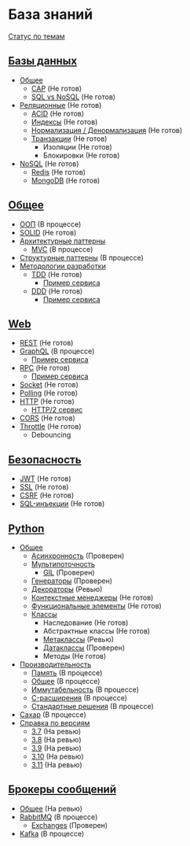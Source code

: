 # База знаний
[Статус по темам](STATUS.md)

## [Базы данных](database)
* [Общее](database/common)
  * [CAP](database/common/cap.md) (Не готов)
  * [SQL vs NoSQL](database/common/sql-vs-no-sql.md) (Не готов)
* [Реляционные](database/relational/) (Не готов)
  * [ACID](database/relational/acid.md) (Не готов)
  * [Индексы](database/relational/indexes.md) (Не готов)
  * [Нормализация / Денормализация](database/relational/normal.md) (Не готов)
  * [Транзакции](database/relational/transactions.md) (Не готов)
    * Изоляции (Не готов)
    * Блокировки (Не готов)
* [NoSQL](database/no-sql) (Не готов)
  * [Redis](database/no-sql/redis.md) (Не готов)
  * [MongoDB](database/no-sql/mongo-db.md) (Не готов)


## [Общее](common)
* [ООП](common/oop.md) (В процессе)
* [SOLID](common/solid.md) (Не готов)
* [Архитектурные паттерны](common/architecture-patterns)
  * [MVC](common/architecture-patterns/mvc.md) (В процессе)
* [Структурные паттерны](common/structure-patterns) (В процессе)
* [Методологии разработки](common/methodology)
  * [TDD](common/methodology/tdd.md) (Не готов)
    * [Пример сервиса](common/methodology/tdd-service)
  * [DDD](common/methodology/ddd.md) (Не готов)
    * [Пример сервиса](common/methodology/ddd-service)

## [Web](web)
* [REST](web/rest.md) (Не готов)
* [GraphQL](web/graphql.md) (В процессе)
  * [Пример сервиса](web/graphql-service)
* [RPC](web/rpc.md) (Не готов)
  * [Пример сервиса](web/rpc-service)
* [Socket](web/socket.md) (Не готов)
* [Polling](web/polling.md) (Не готов)
* [HTTP](web/http.md) (Не готов)
  * [HTTP/2 сервис](web/http2.0-service)
* [CORS](web/cors.md) (Не готов)
* [Throttle](web/throttle.md) (Не готов)
  * Debouncing

## [Безопасность](security)
* [JWT](security/jwt.md) (Не готов)
* [SSL](security/ssl.md) (Не готов)
* [CSRF](security/csrf.md) (Не готов)
* [SQL-инъекции](security/sql-injections.md) (Не готов)

## [Python](python)
* [Общее](python/common)
  * [Асинхронность](python/common/async.md) (Проверен)
  * [Мультипоточность](python/common/threading)
    * [GIL](python/common/threading/gil.md) (Проверен)
  * [Генераторы](python/common/generators.md) (Проверен)
  * [Декораторы](python/common/decorators.md) (Ревью)
  * [Контекстные менеджеры](python/common/context-manager.md) (Не готов)
  * [Функциональные элементы](python/common/functional.md) (Не готов)
  * [Классы](python/common/classes)
    * Наследование (Не готов)
    * Абстрактные классы (Не готов)
    * [Метаклассы](python/common/classes/metaclasses.md) (Ревью)
    * [Датаклассы](python/common/classes/dataclasses.md) (Проверен)
    * Методы (Не готов)
* [Производительность](python/perfomance)
  * [Память](python/perfomance/memory.md) (В процессе)
  * [Общее](python/perfomance/init.md) (В процессе)
  * [Иммутабельность](python/perfomance/immutables.md) (В процессе)
  * [C-расширения](python/perfomance/c.md) (В процессе)
  * [Стандартные решения](python/perfomance/standart.md) (В процессе)
* [Сахар](python/sugar.md) (В процессе)
* [Справка по версиям](python/versions)
  * [3.7](python/versions/3.7.md) (На ревью)
  * [3.8](python/versions/3.8.md) (На ревью)
  * [3.9](python/versions/3.9.md) (На ревью)
  * [3.10](python/versions/3.10.md) (На ревью)
  * [3.11](python/versions/3.11.md) (На ревью)

## [Брокеры сообщений](brokers)
* [Общее](brokers/common.md) (На ревью)
* [RabbitMQ](brokers/rabbitmq.md) (В процессе)
  * [Exchanges](brokers/rabbitmq/exchanges.md) (Проверен)
* [Kafka](brokers/kafka.md) (В процессе)